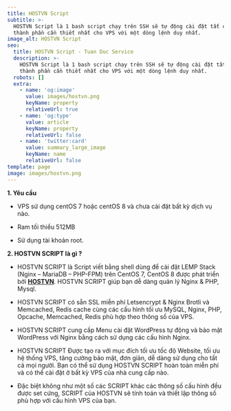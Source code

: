 ```yaml
---
title: HOSTVN Script
subtitle: >-
  HOSTVN Script là 1 bash script chạy trên SSH sẽ tự động cài đặt tất cả các
  thành phần cần thiết nhất cho VPS với một dòng lệnh duy nhất.
image_alt: HOSTVN Script
seo:
  title: HOSTVN Script - Tuan Duc Service
  description: >-
    HOSTVN Script là 1 bash script chạy trên SSH sẽ tự động cài đặt tất cả các
    thành phần cần thiết nhất cho VPS với một dòng lệnh duy nhất.
  robots: []
  extra:
    - name: 'og:image'
      value: images/hostvn.png
      keyName: property
      relativeUrl: true
    - name: 'og:type'
      value: article
      keyName: property
      relativeUrl: false
    - name: 'twitter:card'
      value: summary_large_image
      keyName: name
      relativeUrl: false
template: page
image: images/hostvn.png
---
```

**1. Yêu cầu**

*   VPS sử dụng centOS 7 hoặc centOS 8 và chưa cài đặt bất kỳ dịch vụ nào.

*   Ram tối thiểu 512MB

*   Sử dụng tài khoản root.

**2. HOSTVN SCRIPT là gì ?**

*   HOSTVN SCRIPT là Script viết bằng shell dùng để cài đặt LEMP Stack (Nginx – MariaDB – PHP-FPM) trên CentOS 7, CentOS 8 được phát triển bởi [**HOSTVN**](https://hostvn.net/). HOSTVN SCRIPT giúp bạn dễ dàng quản lý Nginx & PHP, Mysql.

*   HOSTVN SCRIPT có sẵn SSL miễn phí Letsencrypt & Nginx Brotli và Memcached, Redis cache cùng các cấu hình tối ưu MySQL, Nginx, PHP, Opcache, Memcached, Redis phù hợp theo thông số của VPS.

*   HOSTVN SCRIPT cung cấp Menu cài đặt WordPress tự động và bảo mật WordPress với Nginx bằng cách sử dụng các cấu hình Nginx.

*   HOSTVN SCRIPT Được tạo ra với mục đích tối ưu tốc độ Website, tối ưu hệ thống VPS, tăng cường bảo mật, đơn giản, dễ dàng sử dụng cho tất cả mọi người. Bạn có thể sử dụng HOSTVN SCRIPT hoàn toàn miễn phí và có thể cài đặt ở bất kỳ VPS của nhà cung cấp nào.

*   Đặc biệt không như một số các SCRIPT khác các thông số cấu hình đều được set cứng, SCRIPT của HOSTVN sẽ tính toán và thiết lập thông số phù hợp với cấu hình VPS của bạn.
